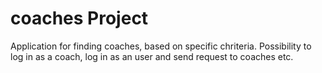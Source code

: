 # coaches Project

Application for finding coaches, based on specific chriteria.
Possibility to log in as a coach, log in as an user and send request to coaches etc.
